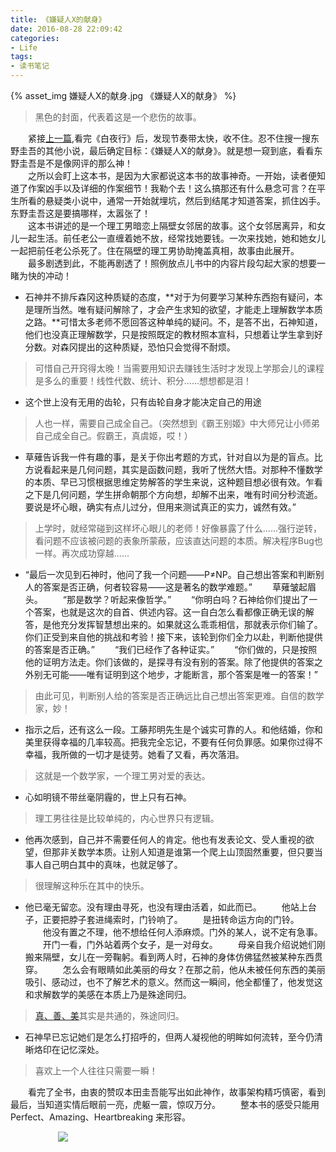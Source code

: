 ```yaml
---
title: 《嫌疑人X的献身》
date: 2016-08-28 22:09:42
categories:
- Life
tags:
- 读书笔记
---
```


{% asset_img 嫌疑人X的献身.jpg 《嫌疑人X的献身》 %}

> 黑色的封面，代表着这是一个悲伤的故事。

&emsp;&emsp;紧接<a href="http://muchstudy.com/2016/08/28/%E3%80%8A%E7%99%BD%E5%A4%9C%E8%A1%8C%E3%80%8B/">上一篇</a>,看完《白夜行》后，发现节奏带太快，收不住。忍不住搜一搜东野圭吾的其他小说，最后确定目标：《嫌疑人X的献身》。就是想一窥到底，看看东野圭吾是不是像网评的那么神！  
&emsp;&emsp;之所以会盯上这本书，是因为大家都说这本书的故事神奇。一开始，读者便知道了作案凶手以及详细的作案细节！我勒个去！这么搞那还有什么悬念可言？在平生所看的悬疑类小说中，通常一开始就埋坑，然后到结尾才知道答案，抓住凶手。东野圭吾这是要搞哪样，太嚣张了！  
&emsp;&emsp;这本书讲述的是一个理工男暗恋上隔壁女邻居的故事。这个女邻居离异，和女儿一起生活。前任老公一直缠着她不放，经常找她要钱。一次来找她，她和她女儿一起把前任老公杀死了。住在隔壁的理工男协助掩盖真相，故事由此展开。  
&emsp;&emsp;最多剧透到此，不能再剧透了！照例放点儿书中的内容片段勾起大家的想要一睹为快的冲动！


- 石神并不排斥森冈这种质疑的态度，**对于为何要学习某种东西抱有疑问，本是理所当然。唯有疑问解除了，才会产生求知的欲望，才能走上理解数学本质之路。**可惜太多老师不愿回答这种单纯的疑问。不，是答不出，石神知道，他们也没真正理解数学，只是按照既定的教材照本宣科，只想着让学生拿到好分数。对森冈提出的这种质疑，恐怕只会觉得不耐烦。
> 可惜自己开窍得太晚！当需要用知识去赚钱生活时才发现上学那会儿的课程是多么的重要！线性代数、统计、积分......想想都是泪！

- 这个世上没有无用的齿轮，只有齿轮自身才能决定自己的用途
> 人也一样，需要自己成全自己。（突然想到《霸王别姬》中大师兄让小师弟自己成全自己。假霸王，真虞姬，哎！）

- 草薙告诉我一件有趣的事，是关于你出考题的方式，针对自以为是的盲点。比方说看起来是几何问题，其实是函数问题，我听了恍然大悟。对那种不懂数学的本质、早已习惯根据思维定势解答的学生来说，这种题目想必很有效。乍看之下是几何问题，学生拼命朝那个方向想，却解不出来，唯有时间分秒流逝。要说是坏心眼，确实有点儿过分，但用来测试真正的实力，诚然有效。”
> 上学时，就经常碰到这样坏心眼儿的老师！好像暴露了什么......强行逆转，看问题不应该被问题的表象所蒙蔽，应该直达问题的本质。解决程序Bug也一样。再次成功穿越......

- “最后一次见到石神时，他问了我一个问题——P≠NP。自己想出答案和判断别人的答案是否正确，何者较容易——这是著名的数学难题。” 　　草薙皱起眉头。 　　“那是数学？听起来像哲学。” 　　“你明白吗？石神给你们提出了一个答案，也就是这次的自首、供述内容。这一自白怎么看都像正确无误的解答，是他充分发挥智慧想出来的。如果就这么乖乖相信，那就表示你们输了。你们正受到来自他的挑战和考验！接下来，该轮到你们全力以赴，判断他提供的答案是否正确。” 　　“我们已经作了各种证实。” 　　“你们做的，只是按照他的证明方法走。你们该做的，是探寻有没有别的答案。除了他提供的答案之外别无可能——唯有证明到这个地步，才能断言，那个答案是唯一的答案！”
> 由此可见，判断别人给的答案是否正确远比自己想出答案更难。自信的数学家，妙！

- 指示之后，还有这么一段。工藤邦明先生是个诚实可靠的人。和他结婚，你和美里获得幸福的几率较高。把我完全忘记，不要有任何负罪感。如果你过得不幸福，我所做的一切才是徒劳。她看了又看，再次落泪。
> 这就是一个数学家，一个理工男对爱的表达。

- 心如明镜不带丝毫阴霾的，世上只有石神。
> 理工男往往是比较单纯的，内心世界只有逻辑。

- 他再次感到，自己并不需要任何人的肯定。他也有发表论文、受人重视的欲望，但那非关数学本质。让别人知道是谁第一个爬上山顶固然重要，但只要当事人自己明白其中的真味，也就足够了。
> 很理解这种乐在其中的快乐。

- 他已毫无留恋。没有理由寻死，也没有理由活着，如此而已。 　　他站上台子，正要把脖子套进绳索时，门铃响了。 　　是扭转命运方向的门铃。 　　他没有置之不理，他不想给任何人添麻烦。门外的某人，说不定有急事。 　　开门一看，门外站着两个女子，是一对母女。 　　母亲自我介绍说她们刚搬来隔壁，女儿在一旁鞠躬。看到两人时，石神的身体仿佛猛然被某种东西贯穿。 　　怎么会有眼睛如此美丽的母女？在那之前，他从未被任何东西的美丽吸引、感动过，也不了解艺术的意义。然而这一瞬间，他全都懂了，他发觉这和求解数学的美感在本质上乃是殊途同归。
><a href="http://muchstudy.com/2016/08/16/%E7%9C%9F%E3%80%81%E5%96%84%E3%80%81%E7%BE%8E/">真、善、美</a>其实是共通的，殊途同归。

- 石神早已忘记她们是怎么打招呼的，但两人凝视他的明眸如何流转，至今仍清晰烙印在记忆深处。
> 喜欢上一个人往往只需要一瞬！

&emsp;&emsp;看完了全书，由衷的赞叹本田圭吾能写出如此神作，故事架构精巧慎密，看到最后，当知道实情后眼前一亮，虎躯一震，惊叹万分。
&emsp;&emsp;整本书的感受只能用Perfect、Amazing、Heartbreaking 来形容。

<div style="width:70%;margin:auto">
<img src='http://muchstudy.com/2020/04/04/聊聊一线开发的基本素养/公众号二维码.gif'>
</div>
